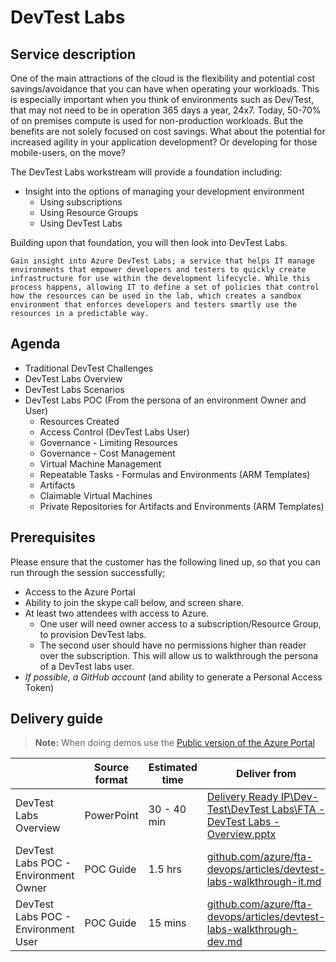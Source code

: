 # DevTest Labs

## Service description

One of the main attractions of the cloud is the flexibility and potential cost savings/avoidance that you can have when operating your workloads. This is especially important when you think of environments such as Dev/Test, that may not need to be in operation 365 days a year, 24x7. Today, 50-70% of on premises compute is used for non-production workloads. But the benefits are not solely focused on cost savings. What about the potential for increased agility in your application development? Or developing for those mobile-users, on the move?

The DevTest Labs workstream will provide a foundation including:
* Insight into the options of managing your development environment
    * Using subscriptions
    * Using Resource Groups
    * Using DevTest Labs

Building upon that foundation, you will then look into DevTest Labs.

    Gain insight into Azure DevTest Labs; a service that helps IT manage environments that empower developers and testers to quickly create infrastructure for use within the development lifecycle. While this process happens, allowing IT to define a set of policies that control how the resources can be used in the lab, which creates a sandbox environment that enforces developers and testers smartly use the resources in a predictable way.

## Agenda

* Traditional DevTest Challenges
* DevTest Labs Overview
* DevTest Labs Scenarios
* DevTest Labs POC (From the persona of an environment Owner and User)
    * Resources Created
    * Access Control (DevTest Labs User)
    * Governance - Limiting Resources
    * Governance - Cost Management
    * Virtual Machine Management
    * Repeatable Tasks - Formulas and Environments (ARM Templates)
    * Artifacts
    * Claimable Virtual Machines
    * Private Repositories for Artifacts and Environments (ARM Templates)

## Prerequisites
Please ensure that the customer has the following lined up, so that you can run through the session successfully;

* Access to the Azure Portal
* Ability to join the skype call below, and screen share.
* At least two attendees with access to Azure.
    * One user will need owner access to a  subscription/Resource Group, to provision DevTest labs.
    * The second user should have no permissions higher than reader over the subscription. This will allow us to walkthrough the persona of a DevTest labs user.
* *If possible, a GitHub account* (and ability to generate a Personal Access Token)

## Delivery guide

> **Note:** When doing demos use the [Public version of the Azure Portal](https://portal.azure.com/?feature.customportal=false)

|  | Source format | Estimated time | Deliver from | Readiness Resources |
| ------------- | ------------- | ------------- | ------------- | ------------- |
| DevTest Labs Overview | PowerPoint | 30 - 40 min | [Delivery Ready IP\Dev-Test\DevTest Labs\FTA - DevTest Labs - Overview.pptx](https://microsoft.sharepoint.com/teams/fasttrackforazure/CE/_layouts/15/SkySyncRedir.aspx?Type=2&ResourceId=4f56e6390a64408bb719f8e3a777d2c6) | |
| DevTest Labs POC - Environment Owner | POC Guide | 1.5 hrs | [github.com/azure/fta-devops/articles/devtest-labs-walkthrough-it.md](https://github.com/Azure/fta-devops/blob/master/devtest-labs/articles/devtest-labs-walkthrough-it.md) | | 
| DevTest Labs POC - Environment User | POC Guide | 15 mins | [github.com/azure/fta-devops/articles/devtest-labs-walkthrough-dev.md](https://github.com/Azure/fta-devops/blob/master/devtest-labs/articles/devtest-labs-walkthrough-dev.md) | | 